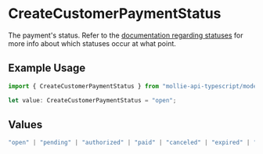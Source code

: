 # CreateCustomerPaymentStatus

The payment's status. Refer to the [documentation regarding statuses](https://docs.mollie.com/docs/status-change#/) for more info about which
statuses occur at what point.

## Example Usage

```typescript
import { CreateCustomerPaymentStatus } from "mollie-api-typescript/models/operations";

let value: CreateCustomerPaymentStatus = "open";
```

## Values

```typescript
"open" | "pending" | "authorized" | "paid" | "canceled" | "expired" | "failed"
```
